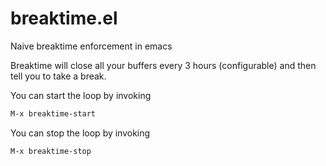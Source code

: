 # breaktime.el
Naive breaktime enforcement in emacs

Breaktime will close all your buffers every 3 hours (configurable)
 and then tell you to take a break.

You can start the loop by invoking
```lisp
M-x breaktime-start
```

You can stop the loop by invoking
```lisp
M-x breaktime-stop
```
